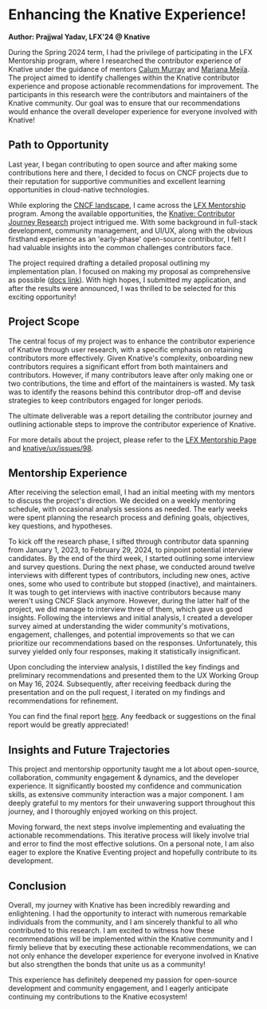 # Enhancing the Knative Experience!

**Author: Prajjwal Yadav, LFX'24 @ Knative**

During the Spring 2024 term, I had the privilege of participating in the LFX Mentorship program, where I researched the contributor experience of Knative under the guidance of mentors [Calum Murray](https://github.com/Cali0707) and [Mariana Mejía](https://www.linkedin.com/in/mariana-mejia-design/). The project aimed to identify challenges within the Knative contributor experience and propose actionable recommendations for improvement. 
The participants in this research were the contributors and maintainers of the Knative community. Our goal was to ensure that our recommendations would enhance the overall developer experience for everyone involved with Knative!

## Path to Opportunity

Last year, I began contributing to open source and after making some contributions here and there, I decided to focus on CNCF projects due to their reputation for supportive communities and excellent learning opportunities in cloud-native technologies.

While exploring the [CNCF landscape](https://landscape.cncf.io/), I came across the [LFX Mentorship](https://mentorship.lfx.dev/) program. Among the available opportunities, the [Knative: Contributor Journey Research](https://mentorship.lfx.linuxfoundation.org/project/54afaf17-4dc9-4783-9641-a95b5a33af9e) project intrigued me. With some background in full-stack development, community management, and UI/UX, along with the obvious firsthand experience as an 'early-phase' open-source contributor, I felt I had valuable insights into the common challenges contributors face.

The project required drafting a detailed proposal outlining my implementation plan. I focused on making my proposal as comprehensive as possible ([docs link](https://docs.google.com/document/d/10TIymJQ9GpYYRdy3yp9oRMVOSHJ2nkDKqdu_azz8oZg/edit)). With high hopes, I submitted my application, and after the results were announced, I was thrilled to be selected for this exciting opportunity!

## Project Scope

The central focus of my project was to enhance the contributor experience of Knative through user research, with a specific emphasis on retaining contributors more effectively. Given Knative's complexity, onboarding new contributors requires a significant effort from both maintainers and contributors. However, if many contributors leave after only making one or two contributions, the time and effort of the maintainers is wasted. My task was to identify the reasons behind this contributor drop-off and devise strategies to keep contributors engaged for longer periods.

The ultimate deliverable was a report detailing the contributor journey and outlining actionable steps to improve the contributor experience of Knative.

For more details about the project, please refer to the [LFX Mentorship Page](https://mentorship.lfx.linuxfoundation.org/project/54afaf17-4dc9-4783-9641-a95b5a33af9e) and [knative/ux/issues/98](https://github.com/knative/ux/issues/98).

## Mentorship Experience

After receiving the selection email, I had an initial meeting with my mentors to discuss the project's direction. We decided on a weekly mentoring schedule, with occasional analysis sessions as needed. The early weeks were spent planning the research process and defining goals, objectives, key questions, and hypotheses.

To kick off the research phase, I sifted through contributor data spanning from January 1, 2023, to February 29, 2024, to pinpoint potential interview candidates. By the end of the third week, I started outlining some interview and survey questions.
During the next phase, we conducted around twelve interviews with different types of contributors, including new ones, active ones, some who used to contribute but stopped (inactive), and maintainers. It was tough to get interviews with inactive contributors because many weren't using CNCF Slack anymore. However, during the latter half of the project, we did manage to interview three of them, which gave us good insights.
Following the interviews and initial analysis, I created a developer survey aimed at understanding the wider community's motivations, engagement, challenges, and potential improvements so that we can prioritize our recommendations based on the responses. Unfortunately, this survey yielded only four responses, making it statistically insignificant.

Upon concluding the interview analysis, I distilled the key findings and preliminary recommendations and presented them to the UX Working Group on May 16, 2024. Subsequently, after receiving feedback during the presentation and on the pull request, I iterated on my findings and recommendations for refinement.

You can find the final report [here](https://github.com/knative/ux/tree/main/user-research/contributor-research).
Any feedback or suggestions on the final report would be greatly appreciated!

## Insights and Future Trajectories

This project and mentorship opportunity taught me a lot about open-source, collaboration, community engagement & dynamics, and the developer experience. It significantly boosted my confidence and communication skills, as extensive community interaction was a major component.
I am deeply grateful to my mentors for their unwavering support throughout this journey, and I thoroughly enjoyed working on this project.

Moving forward, the next steps involve implementing and evaluating the actionable recommendations. This iterative process will likely involve trial and error to find the most effective solutions.
On a personal note, I am also eager to explore the Knative Eventing project and hopefully contribute to its development.

## Conclusion

Overall, my journey with Knative has been incredibly rewarding and enlightening. I had the opportunity to interact with numerous remarkable individuals from the community, and I am sincerely thankful to all who contributed to this research.
I am excited to witness how these recommendations will be implemented within the Knative community and I firmly believe that by executing these actionable recommendations, we can not only enhance the developer experience for everyone involved in Knative but also strengthen the bonds that unite us as a community!

This experience has definitely deepened my passion for open-source development and community engagement, and I eagerly anticipate continuing my contributions to the Knative ecosystem!